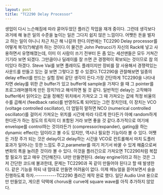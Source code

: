 ```yaml
---
layout: post
title: "TC2290 Delay Processor"
---
```


생업이 다시 느슨해짐에 따라 묻어두었던 플러긴 작업을 재개 중이다. 그런데 생각보다 과거에 해 놓은 일의 수준을 높이는 일은 그다지 쉽지 않은 느낌이다. 어쨋든 돈을 벌자고 하는 일이 아니니 차근 차근 해 나갈까 한다.이번에는 TC2290 Delay processor를 어떻게 복각(?)해낼까 하는 것이다.이 물건은 John Petrucci가 자신의 Rack에 넣고 사용하면서 유명해졌는데, 이미 이 사람이 쓰기 전부터 돈 좀 있는 세션맨들은 모두 거쳐간 기기라 보면 되겠다. 그만큼이나 딜레이를 잘 쓰면 큰 경쟁력이 확보되는 것이므로 참 의미있다 하겠다. Steve Vai를 보면 플레이도 플레이지만 장비를 잘 사용해서 경쟁력있는 사운드를 만들고 있는 걸 보면 그렇다고 할 수 있겠다.TC2290을 관찰해보면 일종의 delay effect를 만드는 실험 장비 같단 생각이 든다.가장 간단하게 TC2290을 나타내자면 delay를 위한 큰 buffer가 있고 buffer에 sample을 가져다 쓸 때 그 pointer를 프로그래머블하게 만든 장치?라고 해석하면 될 것 같다. 일반적인 delay는 고작해야 buffer에서 읽어오는 값을 정해진 위치에서 가져오고 그 때 가져오는 값에 적정 비율의 수를 곱해서 (feedback ratio)를 반영하도록 되어있는 그런 장치인데, 이 장치는 VCO (voltage controlled oscillator), 더 엄밀히 말하면 NCO (numerical controlled oscillator)를 걸어서 가져오는 위치를 시간에 따라 다르게 한다든가 아예 random하게 한다든가 하는 정도의 트릭이 더 포함된 거라 보면 좋을 것 같다.추가적으로 여기에 envelope를 control하는 것이라든가 (compressor/expander), gating을 하는 dynamic effect는 덤이라고 볼 수도 있지만, 역시나 필요한 기능이라 볼 수 있다. 어쨋든 가장 주가 되는 것은 delay이고 delay하는 시간을 VCO로 컨트롤해서 마치 도플러 효과가 일어나는 듯한 느낌도 주고,parameter를 여기 저기서 바꿀 수 있게 해줌으로써 변화의 폭을 늘려준 것이라 볼 수 있다. 이것을 플러긴으로 가져오면 TC2290처럼 복잡할 필요가 없고 매우 간단해진다. UI만 만들면된다. delay engine이라고 하는 것은 그저 간단한 코드에 불과한데, 문제는 TC2290과 꼭 같이 만들어야 된다고 할 때 발생한다. 같은 기능을 하되 내 맘대로 만들면 어려움이 없다. 이제 메뉴얼을 뜯어보면서 슬슬 진행하도록 하자.-----------TC2290 플러긴 제작 완료 했다. 일단 Audio Unit 용으로만 만들었고, 게으른 덕택에 chorus용 curve에 square wave를 아직 추가하지 않았다.

